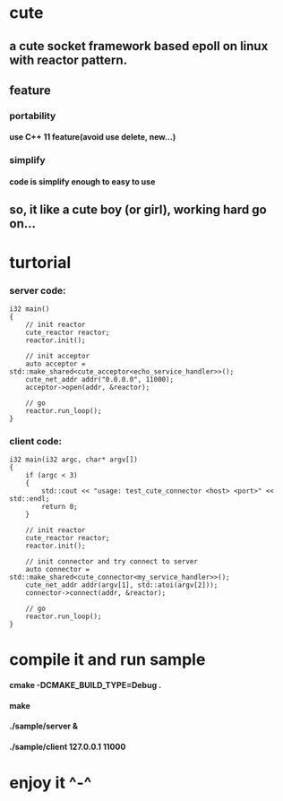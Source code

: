 # cute

## a cute socket framework based epoll on linux with reactor pattern.

## feature
### portability
#### use C++ 11 feature(avoid use delete, new...)
### simplify
#### code is simplify enough to easy to use
### 
## so, it like a cute boy (or girl), working hard go on...

# turtorial

### server code:

    i32 main()
    {
        // init reactor
        cute_reactor reactor;
        reactor.init();

        // init acceptor
        auto acceptor = std::make_shared<cute_acceptor<echo_service_handler>>();
        cute_net_addr addr("0.0.0.0", 11000);
        acceptor->open(addr, &reactor);

        // go
        reactor.run_loop();	
    }

### client code:

    i32 main(i32 argc, char* argv[])
    {
	    if (argc < 3)
	    {
            std::cout << "usage: test_cute_connector <host> <port>" << std::endl;
            return 0;
	    }

        // init reactor
        cute_reactor reactor;
        reactor.init();

        // init connector and try connect to server
        auto connector = std::make_shared<cute_connector<my_service_handler>>();
        cute_net_addr addr(argv[1], std::atoi(argv[2]));
        connector->connect(addr, &reactor);
	
        // go
        reactor.run_loop();	
    }

# compile it and run sample
#### cmake -DCMAKE_BUILD_TYPE=Debug .
#### make 
#### ./sample/server &
#### ./sample/client 127.0.0.1 11000

# enjoy it ^-^

